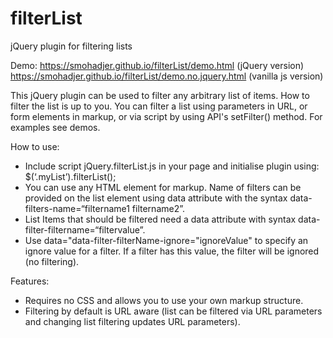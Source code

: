 # filterList
jQuery plugin for filtering lists

Demo: 
https://smohadjer.github.io/filterList/demo.html (jQuery version)
https://smohadjer.github.io/filterList/demo.no.jquery.html (vanilla js version)

This jQuery plugin can be used to filter any arbitrary list of items. How to filter the list is up to you. You can filter a list using parameters in URL, or form elements in markup, or via script by using API's  setFilter() method. For examples see demos.

How to use:
- Include script jQuery.filterList.js in your page and initialise plugin using: $(‘.myList’).filterList();
- You can use any HTML element for markup. Name of filters can be provided on the list element using data attribute with the syntax data-filters-name=“filtername1 filtername2”.
- List Items that should be filtered need a data attribute with syntax data-filter-filtername=“filtervalue”.
- Use data="data-filter-filterName-ignore="ignoreValue" to specify an ignore value for a filter. If a filter has this value, the filter will be ignored (no filtering).

Features:
- Requires no CSS and allows you to use your own markup structure.
- Filtering by default is URL aware (list can be filtered via URL parameters and changing list filtering updates URL parameters).

